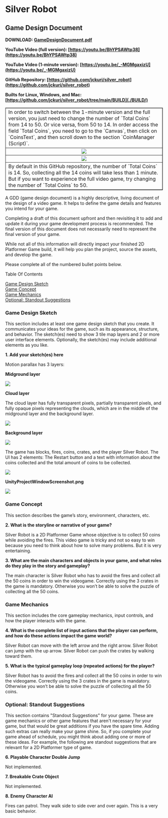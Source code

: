# Silver Robot

## Game Design Document

**DOWNLOAD: [GameDesignDocument.pdf](./GameDesignDocument.pdf)**

**YouTube Video (full version): [https://youtu.be/BhYPSAWtp38](https://youtu.be/BhYPSAWtp38)**

**YouTube Video (1-minute version): [https://youtu.be/_-MGMgaxizU](https://youtu.be/_-MGMgaxizU)**

**GitHub Repository: [https://github.com/jckuri/silver_robot](https://github.com/jckuri/silver_robot)**

**Builts for Linux, Windows, and Mac: [https://github.com/jckuri/silver_robot/tree/main/BUILD](./BUILD/)**

<table border="1">

<tr><td>
In order to switch between the 1-minute version and the full version, you just need to change the number of `Total Coins` from 14 to 50. Or vice versa, from 50 to 14. In order access the field `Total Coins`, you need to go to the `Canvas`, then click on `CoinsText`, and then scroll down to the section `CoinManager (Script)`.
</td></tr>

<tr><td align="center">
<img src="images/switch_14_50/CoinsText.png"/>
</td></tr>

<tr><td align="center">
<img src="images/switch_14_50/CoinManager.png"/>
</td></tr>

<tr><td>
By default in this GitHub repository, the number of `Total Coins` is 14. So, collecting all the 14 coins will take less than 1 minute.
But if you want to experience the full video game, try changing the number of `Total Coins` to 50. 
</td></tr>

</table>

A GDD (game design document) is a highly descriptive, living document of the design of a video game. It helps to define the game details and features you intend for your game.

Completing a draft of this document upfront and then revisiting it to add and update it during your game development process is recommended. The final version of this document does not necessarily need to represent the final version of your game.

While not all of this information will directly impact your finished 2D Platformer Game build, it will help you plan the project, source the assets, and develop the game.

Please complete all of the numbered bullet points below. 

Table Of Contents

[Game Design Sketch](#game-design-sketch)<br/>
[Game Concept](#game-concept)<br/>
[Game Mechanics](#game-mechanics)<br/>
[Optional: Standout Suggestions](#optional-standout-suggestions)<br/>

### Game Design Sketch

This section includes at least one game design sketch that you create. It communicates your ideas for the game, such as its appearance, structure, and behavior. The sketch(es) need to show 3 tile map layers and 2 or more user interface elements. Optionally, the sketch(es) may include additional elements as you like. 

**1. Add your sketch(es) here**

Motion parallax has 3 layers:

**Midground layer**

<img src="images/tilemap.png"/>

**Cloud layer**

The cloud layer has fully transparent pixels, partially transparent pixels, and fully opaque pixels representing the clouds, which are in the middle of the midground layer and the background layer.

<img src="images/clouds.png"/>

**Background layer**

<img src="images/woods.png"/>

The game has blocks, fires, coins, crates, and the player Silver Robot. The UI has 2 elements: The Restart button and a text with information about the coins collected and the total amount of coins to be collected.

<img src="images/game.png"/>

**UnityProjectWindowScreenshot.png**

<img src="UnityProjectWindowScreenshot.png"/>



### Game Concept

This section describes the game’s story, environment, characters, etc.

**2. What is the storyline or narrative of your game?**

Silver Robot is a 2D Platformer Game whose objective is to collect 50 coins while avoiding the fires. This video game is tricky and not so easy to win because you need to think about how to solve many problems. But it is very entertaining.


**3. What are the main characters and objects in your game, and what roles do they play in the story and gameplay?**

The main character is Silver Robot who has to avoid the fires and collect all the 50 coins in order to win the videogame. Correctly using the 3 crates in the game is mandatory. Otherwise you won’t be able to solve the puzzle of collecting all the 50 coins.


### Game Mechanics

This section includes the core gameplay mechanics, input controls, and how the player interacts with the game.

**4. What is the complete list of input actions that the player can perform, and how do these actions impact the game world?**

Silver Robot can move with the left arrow and the right arrow. Silver Robot can jump with the up arrow. Silver Robot can push the crates by walking toward them.


**5. What is the typical gameplay loop (repeated actions) for the player?**

Silver Robot has to avoid the fires and collect all the 50 coins in order to win the videogame. Correctly using the 3 crates in the game is mandatory. Otherwise you won’t be able to solve the puzzle of collecting all the 50 coins.



### Optional: Standout Suggestions

This section contains "Standout Suggestions" for your game. These are game mechanics or other game features that aren't necessary for your game, but that would be great additions if you have the spare time. Adding such extras can really make your game shine. So, if you complete your game ahead of schedule, you might think about adding one or more of these ideas. For example, the following are standout suggestions that are relevant for a 2D Platformer type of game. 

**6. Playable Character Double Jump**

Not implemented.

**7. Breakable Crate Object**

Not implemented.

**8. Enemy Character AI**

Fires can patrol. They walk side to side over and over again. This is a very basic behavior.







